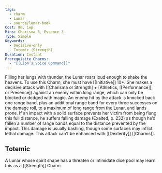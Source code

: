 ```yaml
---
tags:
  - charm
  - Lunar
  - source/lunar-book
Cost: 8m, 1wp
Mins: Charisma 5, Essence 3
Type: Simple
Keywords:
  - Decisive-only
  - Totemic (Strength)
Duration: Instant
Prerequisite Charms:
  - "[[Lion’s Voice Command]]"
---
```

Filling her lungs with thunder, the Lunar roars loud enough to shake the heavens. To use this Charm, she must have [[Initiative]] 10+. She makes a decisive attack with ([Charisma or Strength] + [Athletics, [[Performance]], or Presence]) against an enemy within long range, which can only be blocked or dodged with magic. An enemy hit by the attack is knocked back one range band, plus an additional range band for every three successes on the damage roll, to a maximum of long range from the Lunar, and lands prone. If an impact with a solid surface prevents her victim from being flung this full distance, he suffers falling damage (Exalted, p. 232) as though he’d fallen a number of range bands equal to the distance prevented by the impact. This damage is usually bashing, though some surfaces may inflict lethal damage. This attack can’t be enhanced with [[Dexterity]] [[Charms]]. 
## Totemic 

A Lunar whose spirit shape has a threaten or intimidate dice pool may learn this as a [[Strength]] Charm.